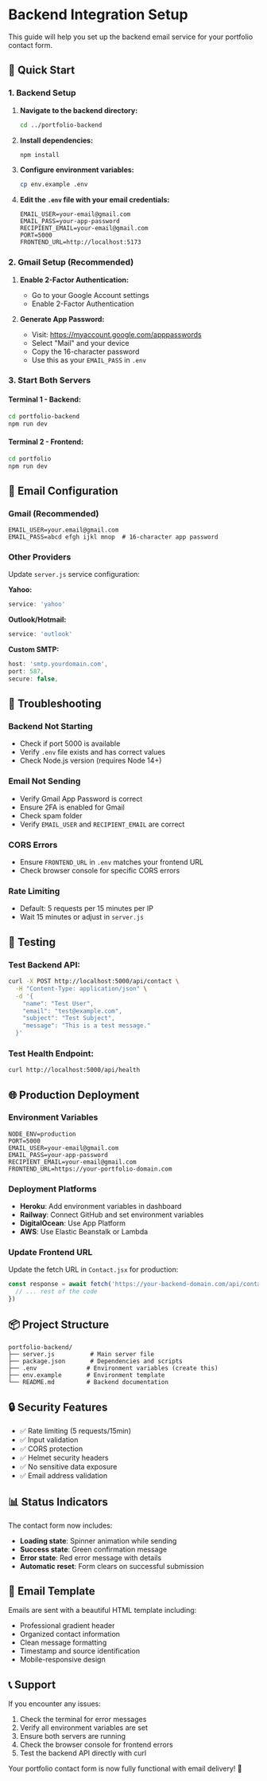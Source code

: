 # Backend Integration Setup

This guide will help you set up the backend email service for your portfolio contact form.

## 🚀 Quick Start

### 1. Backend Setup

1. **Navigate to the backend directory:**
   ```bash
   cd ../portfolio-backend
   ```

2. **Install dependencies:**
   ```bash
   npm install
   ```

3. **Configure environment variables:**
   ```bash
   cp env.example .env
   ```

4. **Edit the `.env` file with your email credentials:**
   ```env
   EMAIL_USER=your-email@gmail.com
   EMAIL_PASS=your-app-password
   RECIPIENT_EMAIL=your-email@gmail.com
   PORT=5000
   FRONTEND_URL=http://localhost:5173
   ```

### 2. Gmail Setup (Recommended)

1. **Enable 2-Factor Authentication:**
   - Go to your Google Account settings
   - Enable 2-Factor Authentication

2. **Generate App Password:**
   - Visit: https://myaccount.google.com/apppasswords
   - Select "Mail" and your device
   - Copy the 16-character password
   - Use this as your `EMAIL_PASS` in `.env`

### 3. Start Both Servers

#### Terminal 1 - Backend:
```bash
cd portfolio-backend
npm run dev
```

#### Terminal 2 - Frontend:
```bash
cd portfolio
npm run dev
```

## 📧 Email Configuration

### Gmail (Recommended)
```env
EMAIL_USER=your.email@gmail.com
EMAIL_PASS=abcd efgh ijkl mnop  # 16-character app password
```

### Other Providers
Update `server.js` service configuration:

**Yahoo:**
```javascript
service: 'yahoo'
```

**Outlook/Hotmail:**
```javascript
service: 'outlook'
```

**Custom SMTP:**
```javascript
host: 'smtp.yourdomain.com',
port: 587,
secure: false,
```

## 🔧 Troubleshooting

### Backend Not Starting
- Check if port 5000 is available
- Verify `.env` file exists and has correct values
- Check Node.js version (requires Node 14+)

### Email Not Sending
- Verify Gmail App Password is correct
- Ensure 2FA is enabled for Gmail
- Check spam folder
- Verify `EMAIL_USER` and `RECIPIENT_EMAIL` are correct

### CORS Errors
- Ensure `FRONTEND_URL` in `.env` matches your frontend URL
- Check browser console for specific CORS errors

### Rate Limiting
- Default: 5 requests per 15 minutes per IP
- Wait 15 minutes or adjust in `server.js`

## 🧪 Testing

### Test Backend API:
```bash
curl -X POST http://localhost:5000/api/contact \
  -H "Content-Type: application/json" \
  -d '{
    "name": "Test User",
    "email": "test@example.com",
    "subject": "Test Subject",
    "message": "This is a test message."
  }'
```

### Test Health Endpoint:
```bash
curl http://localhost:5000/api/health
```

## 🌐 Production Deployment

### Environment Variables
```env
NODE_ENV=production
PORT=5000
EMAIL_USER=your-email@gmail.com
EMAIL_PASS=your-app-password
RECIPIENT_EMAIL=your-email@gmail.com
FRONTEND_URL=https://your-portfolio-domain.com
```

### Deployment Platforms
- **Heroku**: Add environment variables in dashboard
- **Railway**: Connect GitHub and set environment variables
- **DigitalOcean**: Use App Platform
- **AWS**: Use Elastic Beanstalk or Lambda

### Update Frontend URL
Update the fetch URL in `Contact.jsx` for production:
```javascript
const response = await fetch('https://your-backend-domain.com/api/contact', {
  // ... rest of the code
})
```

## 📦 Project Structure
```
portfolio-backend/
├── server.js          # Main server file
├── package.json       # Dependencies and scripts
├── .env              # Environment variables (create this)
├── env.example       # Environment template
└── README.md         # Backend documentation
```

## 🔒 Security Features

- ✅ Rate limiting (5 requests/15min)
- ✅ Input validation
- ✅ CORS protection
- ✅ Helmet security headers
- ✅ No sensitive data exposure
- ✅ Email address validation

## 📊 Status Indicators

The contact form now includes:
- **Loading state**: Spinner animation while sending
- **Success state**: Green confirmation message
- **Error state**: Red error message with details
- **Automatic reset**: Form clears on successful submission

## 🎨 Email Template

Emails are sent with a beautiful HTML template including:
- Professional gradient header
- Organized contact information
- Clean message formatting
- Timestamp and source identification
- Mobile-responsive design

## 📞 Support

If you encounter any issues:
1. Check the terminal for error messages
2. Verify all environment variables are set
3. Ensure both servers are running
4. Check the browser console for frontend errors
5. Test the backend API directly with curl

Your portfolio contact form is now fully functional with email delivery! 🎉
